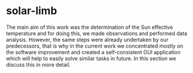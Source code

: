 # solar-limb

The main aim of this work was the determination of the Sun effective temperature and for doing this, we made observations 
and performed data analysis. However, the same steps were already undertaken by our predecessors, that is why in the current 
work we concentrated mostly on the software improvement and created a self-consistent GUI application which will help to easily 
solve similar tasks in future. In this section we discuss this in more detail.
